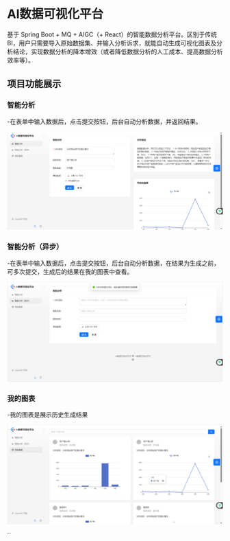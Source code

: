 # AI数据可视化平台

基于 Spring Boot + MQ + AIGC（+ React）的智能数据分析平台。区别于传统 BI，用户只需要导入原始数据集、并输入分析诉求，就能自动生成可视化图表及分析结论，实现数据分析的降本增效（或者降低数据分析的人工成本、提高数据分析效率等）。



## 项目功能展示

### 智能分析

-在表单中输入数据后，点击提交按钮，后台自动分析数据，并返回结果。

![](doc/智能分析演示图.png)

### 智能分析（异步）

-在表单中输入数据后，点击提交按钮，后台自动分析数据，在结果为生成之前，可多次提交，生成后的结果在我的图表中查看。

![](doc/智能分析异步实现.png)

### 我的图表

-我的图表是展示历史生成结果

![](doc/我的图表.png)





``
